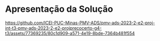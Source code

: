 # Apresentação da Solução



https://github.com/ICEI-PUC-Minas-PMV-ADS/pmv-ads-2023-2-e2-proj-int-t3-pmv-ads-2023-2-e2-projprecocerto-g4-t3/assets/77369235/80c1d909-a571-4e19-8bde-7364b481f554

